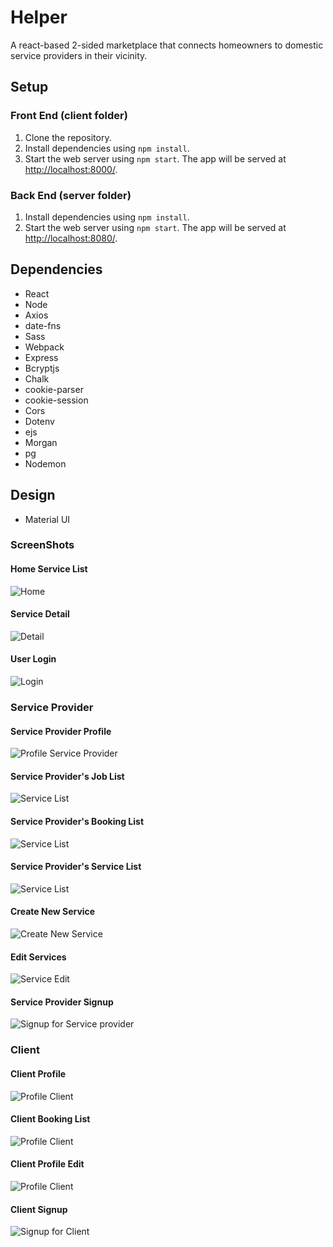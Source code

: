 # Helper

A react-based 2-sided marketplace that connects homeowners to domestic service providers in their vicinity.

## Setup

### Front End (client folder)

1. Clone the repository.
2. Install dependencies using `npm install`.
3. Start the web server using `npm start`. The app will be served at <http://localhost:8000/>.

### Back End (server folder)

1. Install dependencies using `npm install`.
2. Start the web server using `npm start`. The app will be served at <http://localhost:8080/>.

## Dependencies

- React
- Node
- Axios
- date-fns
- Sass
- Webpack
- Express
- Bcryptjs
- Chalk
- cookie-parser
- cookie-session
- Cors
- Dotenv
- ejs
- Morgan
- pg
- Nodemon

## Design

- Material UI

### ScreenShots

#### Home Service List

![Home](/resources/home.png)

#### Service Detail

![Detail](/resources/detail.png)

#### User Login

![Login](/resources/login.png)

### Service Provider

#### Service Provider Profile

![Profile Service Provider](/resources/service_profile.png)

#### Service Provider's Job List

![Service List](/resources/service_my_job.png)

#### Service Provider's Booking List

![Service List](/resources/profile_booking.png)

#### Service Provider's Service List

![Service List](/resources/service_list.png)

#### Create New Service

![Create New Service](/resources/service_create.png)

#### Edit Services

![Service Edit](/resources/profile_service_edit.png)

#### Service Provider Signup

![Signup for Service provider](/resources/signup_service.png)


### Client

#### Client Profile

![Profile Client](/resources/profile.png)

#### Client Booking List

![Profile Client](/resources/profile_service.png)

#### Client Profile Edit

![Profile Client](/resources/profile_edit.png)

#### Client Signup

![Signup for Client](/resources/signup_client.png)
